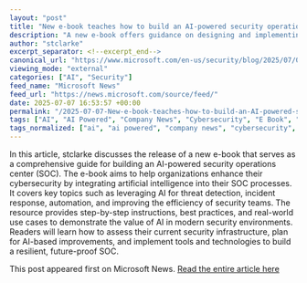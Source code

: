 ```yaml
---
layout: "post"
title: "New e-book teaches how to build an AI-powered security operations center"
description: "A new e-book offers guidance on designing and implementing AI-powered security operations centers for enhanced cybersecurity measures."
author: "stclarke"
excerpt_separator: <!--excerpt_end-->
canonical_url: "https://www.microsoft.com/en-us/security/blog/2025/07/07/learn-how-to-build-an-ai-powered-unified-soc-in-new-microsoft-e-book/"
viewing_mode: "external"
categories: ["AI", "Security"]
feed_name: "Microsoft News"
feed_url: "https://news.microsoft.com/source/feed/"
date: 2025-07-07 16:53:57 +00:00
permalink: "/2025-07-07-New-e-book-teaches-how-to-build-an-AI-powered-security-operations-center.html"
tags: ["AI", "AI Powered", "Company News", "Cybersecurity", "E Book", "News", "Security", "Security Operations Center", "Threat Detection"]
tags_normalized: ["ai", "ai powered", "company news", "cybersecurity", "e book", "news", "security", "security operations center", "threat detection"]
---
```


In this article, stclarke discusses the release of a new e-book that serves as a comprehensive guide for building an AI-powered security operations center (SOC). <!--excerpt_end--> The e-book aims to help organizations enhance their cybersecurity by integrating artificial intelligence into their SOC processes. It covers key topics such as leveraging AI for threat detection, incident response, automation, and improving the efficiency of security teams. The resource provides step-by-step instructions, best practices, and real-world use cases to demonstrate the value of AI in modern security environments. Readers will learn how to assess their current security infrastructure, plan for AI-based improvements, and implement tools and technologies to build a resilient, future-proof SOC.

This post appeared first on Microsoft News. [Read the entire article here](https://www.microsoft.com/en-us/security/blog/2025/07/07/learn-how-to-build-an-ai-powered-unified-soc-in-new-microsoft-e-book/)

